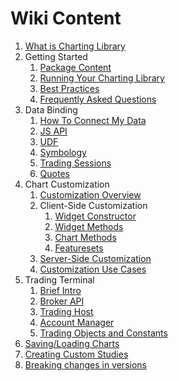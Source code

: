 # Wiki Content

1. [What is Charting Library](docs-trade-view/blob/main/Home)
1. Getting Started
    1. [Package Content](docs-trade-view/blob/main/Package-Content)
    1. [Running Your Charting Library](docs-trade-view/blob/main/Running-Your-Charting-Library)
    1. [Best Practices](docs-trade-view/blob/main/Best-Practices)
    1. [Frequently Asked Questions](docs-trade-view/blob/main/Frequently-Asked-Questions)
1. Data Binding
    1. [How To Connect My Data](docs-trade-view/blob/main/How-To-Connect-My-Data)
    1. [JS API](docs-trade-view/blob/main/JS-Api)
    1. [UDF](docs-trade-view/blob/main/UDF)
    1. [Symbology](docs-trade-view/blob/main/Symbology)
    1. [Trading Sessions](docs-trade-view/blob/main/Trading-Sessions)
    1. [Quotes](docs-trade-view/blob/main/Quotes)
1. Chart Customization
    1. [Customization Overview](docs-trade-view/blob/main/Customization-Overview)
    1. Client-Side Customization
        1. [Widget Constructor](docs-trade-view/blob/main/Widget-Constructor)
        1. [Widget Methods](docs-trade-view/blob/main/Widget-Methods)
        1. [Chart Methods](docs-trade-view/blob/main/Chart-Methods)
        1. [Featuresets](docs-trade-view/blob/main/Featuresets)
    1. [Server-Side Customization](docs-trade-view/blob/main/Customization-Overview#customization-done-through-data-stream)
    1. [Customization Use Cases](docs-trade-view/blob/main/Customization-Use-Cases)
1. Trading Terminal
    1. [Brief Intro](docs-trade-view/blob/main/Trading-Terminal)
    1. [Broker API](docs-trade-view/blob/main/Broker-API)
    1. [Trading Host](docs-trade-view/blob/main/Trading-Host)
    1. [Account Manager](docs-trade-view/blob/main/Account-Manager)
    1. [Trading Objects and Constants](docs-trade-view/blob/main/Trading-Objects-and-Constants)
1. [Saving/Loading Charts](docs-trade-view/blob/main/Saving-and-Loading-Charts)
1. [Creating Custom Studies](docs-trade-view/blob/main/Creating-Custom-Studies)
1. [Breaking changes in versions](docs-trade-view/blob/main/Breaking-Changes)
